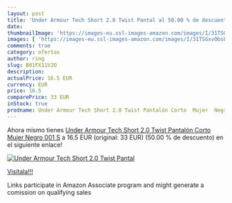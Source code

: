 ```yaml
---
layout: post
title: 'Under Armour Tech Short 2.0 Twist Pantal al 50.00 % de descuento'
date: 
thumbnailImage: 'https://images-eu.ssl-images-amazon.com/images/I/31TSGxvObsL._SL200_.jpg'
images: [ 'https://images-eu.ssl-images-amazon.com/images/I/31TSGxvObsL._SL200_.jpg' ]
comments: true
category: ofertas
author: ring
slug: B01FX11VJO
description:
actualPrice: 16.5 EUR
currency: EUR
price: 16.5
comparePrice: 33 EUR
inStock: true
prodname: Under Armour Tech Short 2.0 Twist Pantalón Corto  Mujer  Negro  001   S
---
```


Ahora mismo tienes [Under Armour Tech Short 2.0 Twist Pantalón Corto  Mujer  Negro  001   S](https://www.amazon.es/dp/B01FX11VJO/?tag=tolees-21) a 16.5 EUR (original: 33 EUR) (50.00 %  de descuento) en el siguiente enlace!

[![Under Armour Tech Short 2.0 Twist Pantal](https://images-eu.ssl-images-amazon.com/images/I/31TSGxvObsL._SL200_.jpg)](https://www.amazon.es/dp/B01FX11VJO/?tag=tolees-21)

[Visítala!!!](https://www.amazon.es/dp/B01FX11VJO/?tag=tolees-21)

Links participate in Amazon Associate program and might generate a comission on qualifying sales

